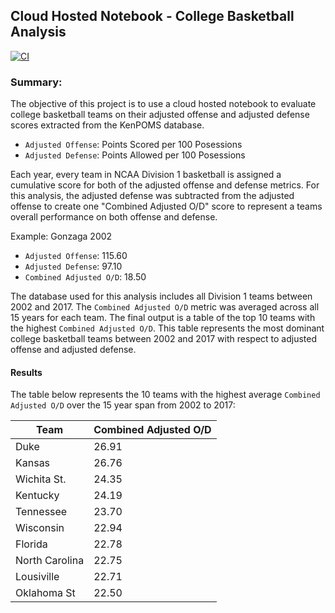 ## Cloud Hosted Notebook - College Basketball Analysis

[![CI](https://github.com/nogibjj/mjh140_miniproject6/actions/workflows/cicd.yml/badge.svg)](https://github.com/nogibjj/mjh140_miniproject6/actions/workflows/cicd.yml)

### Summary:

The objective of this project is to use a cloud hosted notebook to evaluate college basketball teams on their adjusted offense and adjusted defense scores extracted from the KenPOMS database.

* `Adjusted Offense`: Points Scored per 100 Posessions
* `Adjusted Defense`: Points Allowed per 100 Posessions

Each year, every team in NCAA Division 1 basketball is assigned a cumulative score for both of the adjusted offense and defense metrics. For this analysis, the adjusted defense was subtracted from the adjusted offense to create one "Combined Adjusted O/D" score to represent a teams overall performance on both offense and defense. 

Example: Gonzaga 2002
* `Adjusted Offense`: 115.60
* `Adjusted Defense`: 97.10
* `Combined Adjusted O/D`: 18.50

The database used for this analysis includes all Division 1 teams between 2002 and 2017. The `Combined Adjusted O/D` metric was averaged across all 15 years for each team. The final output is a table of the top 10 teams with the highest `Combined Adjusted O/D`. This table represents the most dominant college basketball teams between 2002 and 2017 with respect to adjusted offense and adjusted defense.


#### Results

The table below represents the 10 teams with the highest average `Combined Adjusted O/D` over the 15 year span from 2002 to 2017:

| Team           | Combined Adjusted O/D |
|----------------|-----------------------|
| Duke           | 26.91                 |
| Kansas         | 26.76                 |
| Wichita St.    | 24.35                 |
| Kentucky       | 24.19                 |
| Tennessee      | 23.70                 |
| Wisconsin      | 22.94                 |
| Florida        | 22.78                 |
| North Carolina | 22.75                 |
| Lousiville     | 22.71                 |
| Oklahoma St    | 22.50                 |

